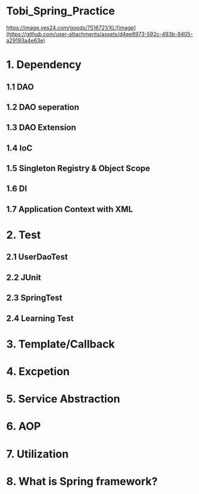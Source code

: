 # Tobi_Spring_Practice 
https://image.yes24.com/goods/7516721/XL![image](https://github.com/user-attachments/assets/d4ee8973-592c-493b-8405-a29193a4e63e)


# 1. Dependency
## 1.1 DAO
## 1.2 DAO seperation
## 1.3 DAO Extension
## 1.4 IoC
## 1.5 Singleton Registry & Object Scope
## 1.6 DI
## 1.7 Application Context with XML
# 2. Test
## 2.1 UserDaoTest
## 2.2 JUnit
## 2.3 SpringTest
## 2.4 Learning Test 
# 3. Template/Callback
# 4. Excpetion
# 5. Service Abstraction
# 6. AOP
# 7. Utilization 
# 8. What is Spring framework?


